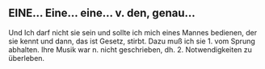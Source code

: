 ## EINE... Eine... eine... v. den, genau...
Und Ich darf nicht sie sein und sollte ich mich eines Mannes bedienen, der sie kennt und dann, das ist Gesetz, stirbt. Dazu muß ich sie 1. vom Sprung abhalten. Ihre Musik war n. nicht geschrieben, dh. 2. Notwendigkeiten zu überleben.   
